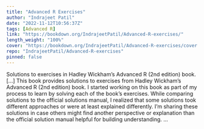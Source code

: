 ```yaml
---
title: "Advanced R Exercises"
author: "Indrajeet Patil"
date: "2022-11-12T10:56:37Z"
tags: [Advanced R]
link: "https://bookdown.org/IndrajeetPatil/Advanced-R-exercises/"
length_weight: "100%"
cover: "https://bookdown.org/IndrajeetPatil/Advanced-R-exercises/cover.png"
repo: "IndrajeetPatil/Advanced-R-exercises"
pinned: false
---
```


Solutions to exercises in Hadley Wickham’s Advanced R (2nd edition) book. [...] This book provides solutions to exercises from Hadley Wickham’s Advanced R (2nd edition) book. I started working on this book as part of my process to learn by solving each of the book’s exercises. While comparing solutions to the official solutions manual, I realized that some solutions took different approaches or were at least explained differently. I’m sharing these solutions in case others might find another perspective or explanation than the official solution manual helpful for building understanding. ...
